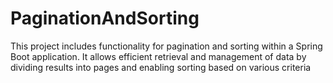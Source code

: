 # PaginationAndSorting
This project includes functionality for pagination and sorting within a Spring Boot application. It allows efficient retrieval and management of data by dividing results into pages and enabling sorting based on various criteria
